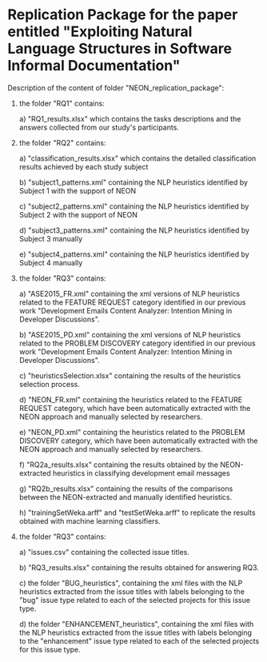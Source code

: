 # Replication Package for the paper entitled "Exploiting Natural Language Structures in Software Informal Documentation"

Description of the content of folder "NEON_replication_package":
1) the folder "RQ1" contains:
   
   a) "RQ1_results.xlsx" which contains the tasks descriptions and the answers collected from our study's participants.

2) the folder "RQ2" contains:
  
   a) "classification_results.xlsx" which contains the detailed classification results achieved by each study subject
   
   b) "subject1_patterns.xml" containing the NLP heuristics identified by Subject 1 with the support of NEON
   
   c) "subject2_patterns.xml" containing the NLP heuristics identified by Subject 2 with the support of NEON
   
   d) "subject3_patterns.xml" containing the NLP heuristics identified by Subject 3 manually
   
   e) "subject4_patterns.xml" containing the NLP heuristics identified by Subject 4 manually

2) the folder "RQ3" contains:
   
   a) "ASE2015_FR.xml" containing the xml versions of NLP heuristics related to the FEATURE REQUEST category identified 
      in our previous work "Development Emails Content Analyzer: Intention Mining in Developer Discussions". 
   
   b) "ASE2015_PD.xml" containing the xml versions of NLP heuristics related to the PROBLEM DISCOVERY category identified 
      in our previous work "Development Emails Content Analyzer: Intention Mining in Developer Discussions".       
   
   c) "heuristicsSelection.xlsx" containing the results of the heuristics selection process.
   
   d) "NEON_FR.xml" containing the heuristics related to the FEATURE REQUEST category, which have been automatically extracted 
      with the NEON approach and manually selected by researchers.      
   
   e) "NEON_PD.xml" containing the heuristics related to the PROBLEM DISCOVERY category, which have been automatically extracted 
      with the NEON approach and manually selected by researchers.      
   
   f) "RQ2a_results.xlsx" containing the results obtained by the NEON-extracted heuristics in classifying development email messages
   
   g) "RQ2b_results.xlsx" containing the results of the comparisons between the NEON-extracted and manually identified heuristics.
   
   h) "trainingSetWeka.arff" and "testSetWeka.arff" to replicate the results obtained with machine learning classifiers.
   
3) the folder "RQ3" contains:
   
   a) "issues.csv" containing the collected issue titles.   
   
   b) "RQ3_results.xlsx" containing the results obtained for answering RQ3.
   
   c) the folder "BUG_heuristics", containing the xml files with the NLP heuristics extracted from the issue titles with 
      labels belonging to the "bug" issue type related to each of the selected projects for this issue type.
      
   d) the folder "ENHANCEMENT_heuristics", containing the xml files with the NLP heuristics extracted from the issue titles with 
      labels belonging to the "enhancement" issue type related to each of the selected projects for this issue type.
